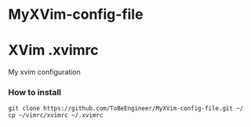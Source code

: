 # MyXVim-config-file
XVim .xvimrc
=====

My xvim configuration
### How to install

    git clone https://github.com/ToBeEngineer/MyXVim-config-file.git ~/
    cp ~/vimrc/xvimrc ~/.xvimrc
